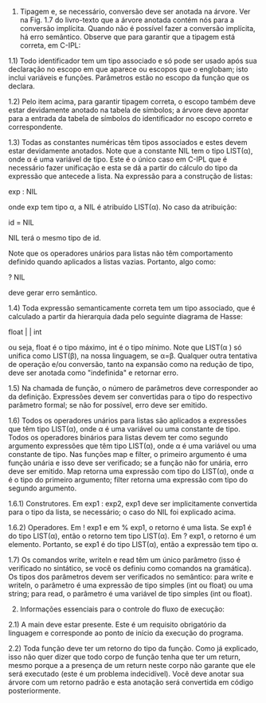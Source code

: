 
1) Tipagem e, se necessário, conversão deve ser anotada na árvore. Ver na Fig. 1.7 do livro-texto que a árvore anotada contém nós para a conversão implícita. Quando não é possível fazer a conversão implícita, há erro semântico. Observe que para garantir que a tipagem está correta, em C-IPL:

1.1) Todo identificador tem um tipo associado e só pode ser usado após sua declaração no escopo em que aparece ou escopos que o englobam; isto inclui variáveis e funções. Parâmetros estão no escopo da função que os declara.

1.2) Pelo item acima, para garantir tipagem correta, o escopo também deve estar devidamente anotado na tabela de símbolos; a árvore deve apontar para a entrada da tabela de símbolos do identificador no escopo correto e correspondente.

1.3) Todas as constantes numéricas têm tipos associados e estes devem estar devidamente anotados. Note que a constante NIL tem o tipo LIST(α), onde α é uma variável de tipo. Este é o único caso em C-IPL que é necessário fazer unificação e esta se dá a partir do cálculo do tipo da expressão que antecede a lista. Na expressão para a construção de listas:

exp : NIL

onde exp tem tipo α, a NIL é atribuído LIST(α). No caso da atribuição:

id = NIL

NIL terá o mesmo tipo de id.

Note que os operadores unários para listas não têm comportamento definido quando aplicados a listas vazias. Portanto, algo como:

? NIL

deve gerar erro semântico.

1.4) Toda expressão semanticamente correta tem um tipo associado, que é calculado a partir da hierarquia dada pelo seguinte diagrama de Hasse:

float
 |
 |
int

ou seja, float é o tipo máximo, int é o tipo mínimo. Note que LIST(α
) só unifica como LIST(β), na nossa linguagem, se α=β. Qualquer outra tentativa de operação e/ou conversão, tanto na expansão como na redução de tipo, deve ser anotada como "indefinida" e retornar erro.

1.5) Na chamada de função, o número de parâmetros deve corresponder ao da definição. Expressões devem ser convertidas para o tipo do respectivo parâmetro formal; se não for possível, erro deve ser emitido.

1.6) Todos os operadores unários para listas são aplicados a expressões que têm tipo LIST(α), onde α é uma variável ou uma constante de tipo. Todos os operadores binários para listas devem ter como segundo argumento expressões que têm tipo LIST(α), onde α é uma variável ou uma constante de tipo. Nas funções map e filter, o primeiro argumento é uma função unária e isso deve ser verificado; se a função não for unária, erro deve ser emitido. Map retorna uma expressão com tipo do LIST(α), onde α é o tipo do primeiro argumento; filter retorna uma expressão com tipo do segundo argumento.

1.6.1) Construtores. Em exp1 : exp2, exp1 deve ser implicitamente convertida para o tipo da lista, se necessário; o caso do NIL foi explicado acima.

1.6.2) Operadores. Em ! exp1 e em % exp1, o retorno é uma lista. Se exp1 é do tipo LIST(α), então o retorno tem tipo LIST(α). Em ? exp1, o retorno é um elemento. Portanto, se exp1 é do tipo LIST(α), então a expressão tem tipo α.

1.7) Os comandos write, writeln e read têm um único parâmetro (isso é verificado no sintático, se você os definiu como comandos na gramática). Os tipos dos parâmetros devem ser verificados no semântico: para write e writeln, o parâmetro é uma expressão de tipo simples (int ou float) ou uma string; para read, o parâmetro é uma variável de tipo simples (int ou float).  

2) Informações essenciais para o controle do fluxo de execução:

2.1) A main deve estar presente. Este é um requisito obrigatório da linguagem e corresponde ao ponto de início da execução do programa.

2.2) Toda função deve ter um retorno do tipo da função. Como já explicado, isso não quer dizer que todo corpo de função tenha que ter um return, mesmo porque a a presença de um return neste corpo não garante que ele será executado (este é um problema indecidível). Você deve anotar sua árvore com um retorno padrão e esta anotação será convertida em código posteriormente.
